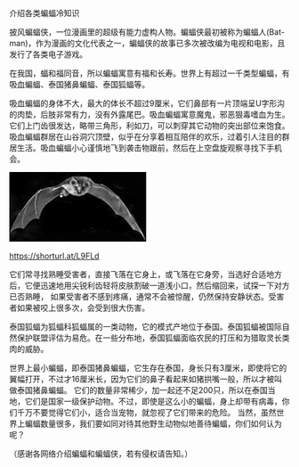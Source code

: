 介绍各类蝙蝠冷知识

披风蝙蝠侠，一位漫画里的超级有能力虚构人物。蝙蝠侠最初被称为蝙蝠人(Bat-man)，作为漫画的文化代表之一，蝙蝠侠的故事已多次被改编为电视和电影，且发行了各类电子游戏。

在我国，蝠和福同音，所以蝙蝠寓意有福和长寿。世界上有超过一千类型蝙蝠，有吸血蝙蝠、泰国猪鼻蝙蝠、泰国狐蝠等。

吸血蝙蝠的身体不大，最大的体长不超过9厘米，它们鼻部有一片顶端呈U字形沟的肉垫，后肢非常有力，没有外露尾巴。吸血蝙蝠寓意魔鬼，邪恶狠毒嗜血为生。它们上门齿很发达，略带三角形，利如刀，可以刺穿其它动物的突出部位来饱食。
吸血蝙蝠群居在山谷洞穴顶壁，似乎在分享着相互陪伴的欢乐，过着引人注目的群居生活。吸血蝙蝠小心谨慎地飞到袭击物跟前，然后在上空盘旋观察寻找下手机会。


![介绍各类蝙蝠冷知识](https://github.com/ywangnccu/ywang/blob/main/images/BAT.jpg)

https://shorturl.at/L9FLd

它们常寻找熟睡受害者，直接飞落在它身上，或飞落在它身旁，当选好合适地方后，它便迅速地用尖锐利齿轻将皮肤割破一道浅小口，然后缩回来，试探一下对方已否熟睡，
如果受害者不感到疼痛，通常不会被惊醒，仍然保持安静状态。受害者如果被咬上很多次，会受到很大伤害。

泰国狐蝠为狐蝠科狐蝠属的一类动物，它的模式产地位于泰国。泰国狐蝠被国际自然保护联盟评估为易危。在一些分布地，泰国狐蝠面临农民的打压和为猎取灵长类肉的威胁。

世界上最小蝙蝠，即泰国猪鼻蝙蝠，它生存在泰国，身长只有3厘米，即使将它的翼幅打开，不过才16厘米长，因为它们的鼻子看起来如猪拱嘴一般，所以才被叫做泰国猪鼻蝙蝠。
它们的数量非常稀少，加一起还不足200只，所以在泰国当地，它们是国家一级保护动物。不过，即使是这么小的蝙蝠，身上却带有病毒，你们千万不要觉得它们小，适合当宠物，就忽视了它们带来的危险。
当然，虽然世界上蝙蝠数量很多，我们要如同对待其他野生动物似地善待蝙蝠，你们如何认为呢？


（感谢各网络介绍蝙蝠和蝙蝠侠，若有侵权请告知。）

